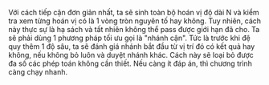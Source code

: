 Với cách tiếp cận đơn giản nhất, ta sẽ sinh toàn bộ hoán vị độ dài N và kiểm tra xem từng hoán vị có là 1 vòng tròn nguyên tố hay không. Tuy nhiên, cách này thực sự là hạ sách và tất nhiên không thể pass được giới hạn đã cho. 
Ta sẽ phải dùng 1 phương pháp tối ưu gọi là "nhánh cận". Tức là trước khi đệ quy thêm 1 độ sâu, ta sẽ đánh giá nhánh bắt đầu từ vị trí đó có kết quả hay không, nếu không bỏ luôn và duyệt nhánh khác. Cách này sẽ loại bỏ được đa số các phép toán không cần thiết. Nếu càng ít đáp án, thì chương trình càng chạy nhanh. 